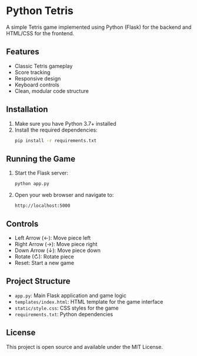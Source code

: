 # Python Tetris

A simple Tetris game implemented using Python (Flask) for the backend and HTML/CSS for the frontend.

## Features

- Classic Tetris gameplay
- Score tracking
- Responsive design
- Keyboard controls
- Clean, modular code structure

## Installation

1. Make sure you have Python 3.7+ installed
2. Install the required dependencies:
   ```bash
   pip install -r requirements.txt
   ```

## Running the Game

1. Start the Flask server:
   ```bash
   python app.py
   ```
2. Open your web browser and navigate to:
   ```
   http://localhost:5000
   ```

## Controls

- Left Arrow (←): Move piece left
- Right Arrow (→): Move piece right
- Down Arrow (↓): Move piece down
- Rotate (↻): Rotate piece
- Reset: Start a new game

## Project Structure

- `app.py`: Main Flask application and game logic
- `templates/index.html`: HTML template for the game interface
- `static/style.css`: CSS styles for the game
- `requirements.txt`: Python dependencies

## License

This project is open source and available under the MIT License. 